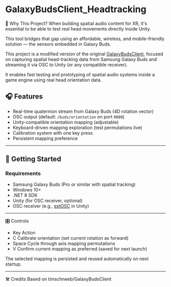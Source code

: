 # GalaxyBudsClient_Headtracking

🧠 Why This Project?
When building spatial audio content for XR, it's essential to be able to test real head movements directly inside Unity.

This tool bridges that gap using an affordable, wireless, and mobile-friendly solution — the sensors embedded in Galaxy Buds.

This project is a modified version of the original [GalaxyBudsClient](https://github.com/timschneeb/GalaxyBudsClient), focused on capturing spatial head-tracking data from Samsung Galaxy Buds and streaming it via OSC to Unity (or any compatible receiver).

It enables fast testing and prototyping of spatial audio systems inside a game engine using real head orientation data.

## 🎧 Features

- Real-time quaternion stream from Galaxy Buds (4D rotation vector)
- OSC output (default: `/buds/orientation` on port `9000`)
- Unity-compatible orientation mapping (adjustable)
- Keyboard-driven mapping exploration (test permutations live)
- Calibration system with one key press
- Persistent mapping preference

---

## 🚀 Getting Started

### Requirements

- Samsung Galaxy Buds (Pro or similar with spatial tracking)
- Windows 10+
- .NET 8 SDK
- Unity (for OSC receiver, optional)
- OSC receiver (e.g., [extOSC](https://github.com/Iam1337/extOSC) in Unity)

---

🎛️ Controls
- Key	Action
- C	Calibrate orientation (set current rotation as forward)
- Space	Cycle through axis mapping permutations
- V	Confirm current mapping as preferred (saved for next launch)

The selected mapping is persisted and reused automatically on next startup.

---

🛠️ Credits
Based on timschneeb/GalaxyBudsClient
